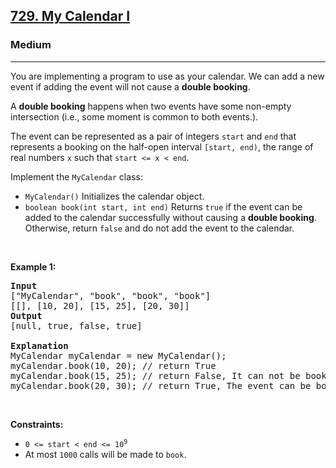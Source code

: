 <h2><a href="https://leetcode.com/problems/my-calendar-i/">729. My Calendar I</a></h2><h3>Medium</h3><hr><div><p>You are implementing a program to use as your calendar. We can add a new event if adding the event will not cause a <strong>double booking</strong>.</p>

<p>A <strong>double booking</strong> happens when two events have some non-empty intersection (i.e., some moment is common to both events.).</p>

<p>The event can be represented as a pair of integers <code>start</code> and <code>end</code> that represents a booking on the half-open interval <code>[start, end)</code>, the range of real numbers <code>x</code> such that <code>start &lt;= x &lt; end</code>.</p>

<p>Implement the <code>MyCalendar</code> class:</p>

<ul>
	<li><code>MyCalendar()</code> Initializes the calendar object.</li>
	<li><code>boolean book(int start, int end)</code> Returns <code>true</code> if the event can be added to the calendar successfully without causing a <strong>double booking</strong>. Otherwise, return <code>false</code> and do not add the event to the calendar.</li>
</ul>

<p>&nbsp;</p>
<p><strong class="example">Example 1:</strong></p>

<pre><strong>Input</strong>
["MyCalendar", "book", "book", "book"]
[[], [10, 20], [15, 25], [20, 30]]
<strong>Output</strong>
[null, true, false, true]

<strong>Explanation</strong>
MyCalendar myCalendar = new MyCalendar();
myCalendar.book(10, 20); // return True
myCalendar.book(15, 25); // return False, It can not be booked because time 15 is already booked by another event.
myCalendar.book(20, 30); // return True, The event can be booked, as the first event takes every time less than 20, but not including 20.</pre>

<p>&nbsp;</p>
<p><strong>Constraints:</strong></p>

<ul>
	<li><code>0 &lt;= start &lt; end &lt;= 10<sup>9</sup></code></li>
	<li>At most <code>1000</code> calls will be made to <code>book</code>.</li>
</ul>
</div>